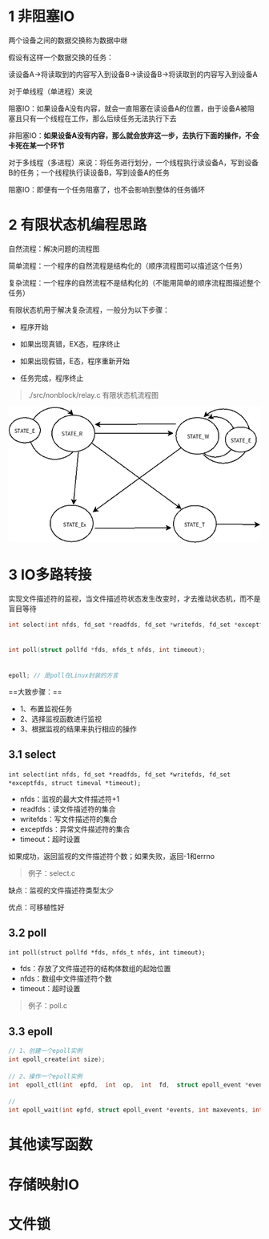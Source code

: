 # 1 非阻塞IO

两个设备之间的数据交换称为数据中继



假设有这样一个数据交换的任务：

读设备A->将读取到的内容写入到设备B->读设备B->将读取到的内容写入到设备A



对于单线程（单进程）来说

阻塞IO：如果设备A没有内容，就会一直阻塞在读设备A的位置，由于设备A被阻塞且只有一个线程在工作，那么后续任务无法执行下去

非阻塞IO：**如果设备A没有内容，那么就会放弃这一步，去执行下面的操作，不会卡死在某一个环节**



对于多线程（多进程）来说：将任务进行划分，一个线程执行读设备A，写到设备B的任务；一个线程执行读设备B，写到设备A的任务

阻塞IO：即便有一个任务阻塞了，也不会影响到整体的任务循环



# 2 有限状态机编程思路

自然流程：解决问题的流程图

简单流程：一个程序的自然流程是结构化的（顺序流程图可以描述这个任务）

复杂流程：一个程序的自然流程不是结构化的（不能用简单的顺序流程图描述整个任务）



有限状态机用于解决复杂流程，一般分为以下步骤：

- 程序开始
- 如果出现真错，EX态，程序终止
- 如果出现假错，E态，程序重新开始

- 任务完成，程序终止



> ./src/nonblock/relay.c 有限状态机流程图

![](./src/nonblock/有限状态机realy.png)



# 3 IO多路转接

实现文件描述符的监视，当文件描述符状态发生改变时，才去推动状态机，而不是盲目等待

```c
int select(int nfds, fd_set *readfds, fd_set *writefds, fd_set *exceptfds, struct timeval *timeout);


int poll(struct pollfd *fds, nfds_t nfds, int timeout);


epoll; // 是poll在Linux封装的方言
```



==大致步骤：==

- 1、布置监视任务
- 2、选择监视函数进行监视
- 3、根据监视的结果来执行相应的操作



## 3.1 select

`int select(int nfds, fd_set *readfds, fd_set *writefds, fd_set *exceptfds, struct timeval *timeout);`

- nfds：监视的最大文件描述符+1
- readfds：读文件描述符的集合
- writefds：写文件描述符的集合
- exceptfds：异常文件描述符的集合
- timeout：超时设置

如果成功，返回监视的文件描述符个数；如果失败，返回-1和errno



> 例子：select.c



缺点：监视的文件描述符类型太少

优点：可移植性好



## 3.2 poll

`int poll(struct pollfd *fds, nfds_t nfds, int timeout);`

- fds：存放了文件描述符的结构体数组的起始位置
- nfds：数组中文件描述符个数
- timeout：超时设置



> 例子：poll.c



## 3.3 epoll

```c
// 1、创建一个epoll实例
int epoll_create(int size); 

// 2、操作一个epoll实例
int  epoll_ctl(int  epfd,  int  op,  int  fd,  struct epoll_event *event);

//
int epoll_wait(int epfd, struct epoll_event *events, int maxevents, int timeout);
```





# 其他读写函数



# 存储映射IO



# 文件锁




